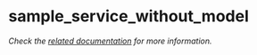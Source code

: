# sample_service_without_model

_Check the [related documentation](../../docs/services/sample_service_without_model.md) for more information._
